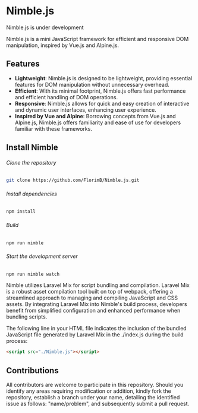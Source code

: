 # Nimble.js
Nimble.js is under development

Nimble.js is a mini JavaScript framework for efficient and responsive DOM manipulation, inspired by Vue.js and Alpine.js.

## Features

- **Lightweight**: Nimble.js is designed to be lightweight, providing essential features for DOM manipulation without unnecessary overhead.
- **Efficient**: With its minimal footprint, Nimble.js offers fast performance and efficient handling of DOM operations.
- **Responsive**: Nimble.js allows for quick and easy creation of interactive and dynamic user interfaces, enhancing user experience.
- **Inspired by Vue and Alpine**: Borrowing concepts from Vue.js and Alpine.js, Nimble.js offers familiarity and ease of use for developers familiar with these frameworks.

## Install Nimble

###### Clone the repository
``` bash
git clone https://github.com/FlorimB/Nimble.js.git
```

###### Install dependencies
``` bash
npm install
```

###### Build
``` bash
npm run nimble
```

###### Start the development server
``` bash
npm run nimble watch
```

Nimble utilizes Laravel Mix for script bundling and compilation. Laravel Mix is a robust asset compilation tool built on top of webpack, offering a streamlined approach to managing and compiling JavaScript and CSS assets. By integrating Laravel Mix into Nimble's build process, developers benefit from simplified configuration and enhanced performance when bundling scripts.

The following line in your HTML file indicates the inclusion of the bundled JavaScript file generated by Laravel Mix in the ./index.js during the build process:

``` html
<script src="./Nimble.js"></script>
```

## Contributions
All contributors are welcome to participate in this repository. Should you identify any areas requiring modification or addition, kindly fork the repository, establish a branch under your name, detailing the identified issue as follows: "name/problem", and subsequently submit a pull request.




